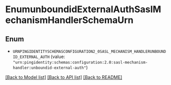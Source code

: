 # EnumunboundidExternalAuthSaslMechanismHandlerSchemaUrn

## Enum


* `URNPINGIDENTITYSCHEMASCONFIGURATION2_0SASL_MECHANISM_HANDLERUNBOUNDID_EXTERNAL_AUTH` (value: `"urn:pingidentity:schemas:configuration:2.0:sasl-mechanism-handler:unboundid-external-auth"`)


[[Back to Model list]](../README.md#documentation-for-models) [[Back to API list]](../README.md#documentation-for-api-endpoints) [[Back to README]](../README.md)


